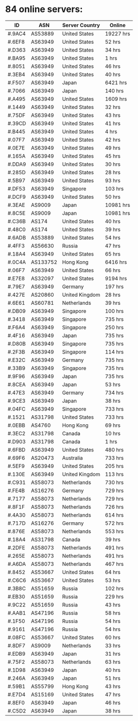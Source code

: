 # 84 online servers:

| ID | ASN | Server Country | Online |
| ------ | ------ | ------ | ------ |
| #.9AC4 | AS53889 | United States | 19227 hrs |
| #.6EF8 | AS63949 | United States | 52 hrs |
| #.D363 | AS63949 | United States | 34 hrs |
| #.BA95 | AS63949 | United States | 1 hrs |
| #.8051 | AS63949 | United States | 46 hrs |
| #.3EB4 | AS63949 | United States | 40 hrs |
| #.F507 | AS63949 | Japan | 6421 hrs |
| #.7066 | AS63949 | Japan | 140 hrs |
| #.A495 | AS63949 | United States | 1609 hrs |
| #.1449 | AS63949 | United States | 32 hrs |
| #.75DF | AS63949 | United States | 43 hrs |
| #.39CD | AS63949 | United States | 41 hrs |
| #.B445 | AS63949 | United States | 4 hrs |
| #.07F7 | AS63949 | United States | 42 hrs |
| #.0E7E | AS63949 | United States | 49 hrs |
| #.165A | AS63949 | United States | 45 hrs |
| #.DDA9 | AS63949 | United States | 30 hrs |
| #.285D | AS63949 | United States | 28 hrs |
| #.5B97 | AS63949 | United States | 93 hrs |
| #.DF53 | AS63949 | Singapore | 103 hrs |
| #.DCF9 | AS63949 | United States | 50 hrs |
| #.3EAE | AS9009 | Japan | 10981 hrs |
| #.8C5E | AS9009 | Japan | 10981 hrs |
| #.C36B | AS174 | United States | 40 hrs |
| #.48C0 | AS174 | United States | 39 hrs |
| #.6ADB | AS53889 | United States | 54 hrs |
| #.4FF3 | AS56630 | Russia | 47 hrs |
| #.18A4 | AS63949 | United States | 65 hrs |
| #.0C4A | AS133752 | Hong Kong | 6416 hrs |
| #.06F7 | AS63949 | United States | 66 hrs |
| #.E7E8 | AS32097 | United States | 9194 hrs |
| #.79E7 | AS63949 | Germany | 197 hrs |
| #.427E | AS20860 | United Kingdom | 28 hrs |
| #.6E61 | AS60781 | Netherlands | 39 hrs |
| #.DB09 | AS63949 | Singapore | 100 hrs |
| #.3418 | AS63949 | Singapore | 735 hrs |
| #.F6A4 | AS63949 | Singapore | 250 hrs |
| #.4F16 | AS63949 | Japan | 735 hrs |
| #.D80B | AS63949 | Singapore | 735 hrs |
| #.2F3B | AS63949 | Singapore | 114 hrs |
| #.E32C | AS63949 | Germany | 735 hrs |
| #.33B9 | AS63949 | Singapore | 735 hrs |
| #.9F96 | AS63949 | Japan | 735 hrs |
| #.8CEA | AS63949 | Japan | 53 hrs |
| #.47E3 | AS63949 | Germany | 734 hrs |
| #.9CE3 | AS63949 | Japan | 38 hrs |
| #.04FC | AS63949 | Singapore | 733 hrs |
| #.1521 | AS31798 | United States | 733 hrs |
| #.0EBB | AS4760 | Hong Kong | 69 hrs |
| #.3EC2 | AS31798 | Canada | 10 hrs |
| #.D903 | AS31798 | Canada | 1 hrs |
| #.6FBD | AS63949 | United States | 480 hrs |
| #.69F6 | AS20473 | Australia | 733 hrs |
| #.5EF9 | AS63949 | United States | 205 hrs |
| #.130E | AS63949 | United Kingdom | 113 hrs |
| #.C931 | AS58073 | Netherlands | 730 hrs |
| #.FE4B | AS16276 | Germany | 729 hrs |
| #.7177 | AS58073 | Netherlands | 729 hrs |
| #.8F1F | AS58073 | Netherlands | 726 hrs |
| #.4A30 | AS58073 | Netherlands | 614 hrs |
| #.717D | AS16276 | Germany | 572 hrs |
| #.876E | AS58073 | Netherlands | 553 hrs |
| #.18A4 | AS31798 | Canada | 39 hrs |
| #.2DFE | AS58073 | Netherlands | 491 hrs |
| #.265E | AS58073 | Netherlands | 491 hrs |
| #.A6DA | AS58073 | Netherlands | 467 hrs |
| #.8452 | AS53667 | United States | 64 hrs |
| #.C6C6 | AS53667 | United States | 53 hrs |
| #.3B8C | AS51659 | Russia | 102 hrs |
| #.EB30 | AS51659 | Russia | 229 hrs |
| #.9C22 | AS51659 | Russia | 43 hrs |
| #.AAB1 | AS47196 | Russia | 58 hrs |
| #.1F50 | AS47196 | Russia | 54 hrs |
| #.9161 | AS47196 | Russia | 54 hrs |
| #.08FC | AS53667 | United States | 60 hrs |
| #.8DF7 | AS9009 | Netherlands | 33 hrs |
| #.EDB9 | AS63949 | Japan | 31 hrs |
| #.75F2 | AS58073 | Netherlands | 63 hrs |
| #.1D98 | AS63949 | Japan | 40 hrs |
| #.246A | AS63949 | Japan | 51 hrs |
| #.59B1 | AS55799 | Hong Kong | 43 hrs |
| #.E7D4 | AS15169 | United States | 47 hrs |
| #.8EF0 | AS63949 | Japan | 46 hrs |
| #.C5D2 | AS63949 | Japan | 38 hrs |

